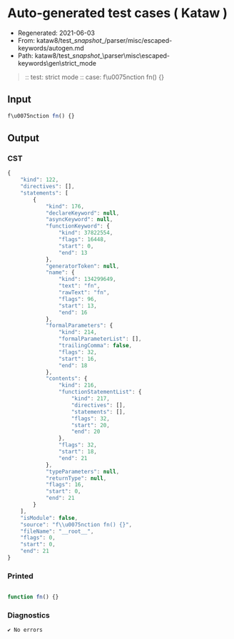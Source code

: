 # Auto-generated test cases ( Kataw )
- Regenerated: 2021-06-03
- From: kataw8/test\__snapshot__/parser/misc/escaped-keywords/autogen.md
- Path: kataw8/test\__snapshot__\parser\misc\escaped-keywords\gen\strict_mode
> :: test: strict mode
> :: case: f\u0075nction fn() {}
## Input

`````js
f\u0075nction fn() {}
`````
## Output

### CST

```javascript
{
    "kind": 122,
    "directives": [],
    "statements": [
        {
            "kind": 176,
            "declareKeyword": null,
            "asyncKeyword": null,
            "functionKeyword": {
                "kind": 37822554,
                "flags": 16448,
                "start": 0,
                "end": 13
            },
            "generatorToken": null,
            "name": {
                "kind": 134299649,
                "text": "fn",
                "rawText": "fn",
                "flags": 96,
                "start": 13,
                "end": 16
            },
            "formalParameters": {
                "kind": 214,
                "formalParameterList": [],
                "trailingComma": false,
                "flags": 32,
                "start": 16,
                "end": 18
            },
            "contents": {
                "kind": 216,
                "functionStatementList": {
                    "kind": 217,
                    "directives": [],
                    "statements": [],
                    "flags": 32,
                    "start": 20,
                    "end": 20
                },
                "flags": 32,
                "start": 18,
                "end": 21
            },
            "typeParameters": null,
            "returnType": null,
            "flags": 16,
            "start": 0,
            "end": 21
        }
    ],
    "isModule": false,
    "source": "f\\u0075nction fn() {}",
    "fileName": "__root__",
    "flags": 0,
    "start": 0,
    "end": 21
}
```

### Printed

```javascript

function fn() {}
```

### Diagnostics

```javascript
✔ No errors
```

